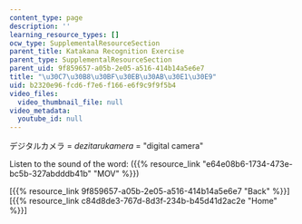 ```yaml
---
content_type: page
description: ''
learning_resource_types: []
ocw_type: SupplementalResourceSection
parent_title: Katakana Recognition Exercise
parent_type: SupplementalResourceSection
parent_uid: 9f859657-a05b-2e05-a516-414b14a5e6e7
title: "\u30C7\u30B8\u30BF\u30EB\u30AB\u30E1\u30E9"
uid: b2320e96-fcd6-f7e6-f166-e6f9c9f9f5b4
video_files:
  video_thumbnail_file: null
video_metadata:
  youtube_id: null
---
```


デジタルカメラ = _dezitarukamera_ = "digital camera"

Listen to the sound of the word: ({{% resource_link "e64e08b6-1734-473e-bc5b-327abdddb41b" "MOV" %}})

  
\[{{% resource_link 9f859657-a05b-2e05-a516-414b14a5e6e7 "Back" %}}\]  
\[{{% resource_link c84d8de3-767d-8d3f-234b-b45d41d2ac2e "Home" %}}\]